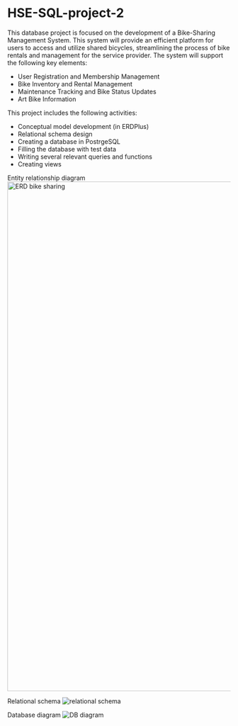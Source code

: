 # HSE-SQL-project-2
This database project is focused on the development of a Bike-Sharing Management System. This system will provide an efficient platform for users to access and utilize shared bicycles, streamlining the process of bike rentals and management for the service provider. The system will support the following key elements:
*	User Registration and Membership Management
*	Bike Inventory and Rental Management
*	Maintenance Tracking and Bike Status Updates
*	Art Bike Information

This project includes the following activities:
* Conceptual model development (in ERDPlus)
* Relational schema design
* Creating a database in PostrgeSQL
* Filling the database with test data
* Writing several relevant queries and functions
* Creating views

Entity relationship diagram
<img width="1151" alt="ERD bike sharing" src="https://github.com/sid-am/HSE-SQL-project-2/assets/141071714/bbcee3c3-33f2-4d23-95cc-3242dc7dd53a">

Relational schema
![relational schema](https://github.com/sid-am/HSE-SQL-project-2/assets/141071714/1c27116b-4eec-4f8f-88f1-5f5a6aae2843)

Database diagram
![DB diagram](https://github.com/sid-am/HSE-SQL-project-2/assets/141071714/4d2890fc-2632-4980-ab5a-3ae311641fbe)
